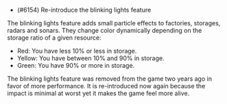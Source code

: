 - (#6154) Re-introduce the blinking lights feature

The blinking lights feature adds small particle effects to factories, storages, radars and sonars. They change color dynamically depending on the storage ratio of a given resource:

- Red: You have less 10% or less in storage.
- Yellow: You have between 10% and 90% in storage.
- Green: You have 90% or more in storage.

The blinking lights feature was removed from the game two years ago in favor of more performance. It is re-introduced now again because the impact is minimal at worst yet it makes the game feel more alive.
